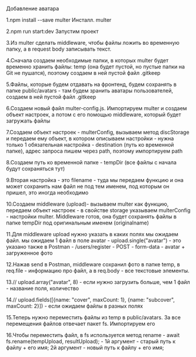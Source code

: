 Добавление аватара

1.npm install --save multer
Инсталл. multer

2.npm run start:dev
Запустим проект

3.Из multer сделать middleware, чтобы файлы ложить во временную папку, а в request body записывать текст.

4.Сначала создаем необходимые папки, в которых multer будет временно хранить файлы: temp (она будет пустой, но пустые папки на Git не пушатся), поэтому создаем в ней пустой файл .gitkeep

5.Файлы, которые будем отдавать на фронтенд, будем сохранять в папке public/avatars - там будем зранить аватары пользователей, создаем в ней пустой файл .gitkeep

6.Создаем новый файл multer-config.js. Импортируем multer и создаем объект настроек, а потом с его помощью middleware, который будет загружать файлы

7.Создаем объект настроек - multerConfig, вызываем метод discStorage и передаем ему объект, в котором описываем настройки - нужна только 1 обязательная настройка - destination (путь ко временной папке), адрес запроса пишем через path, поэтому импортируем path

8.Создаем путь ко временной папке - tempDir (все файлы с начала будут сохраняться тут)

9.Вторая настройка - это filename - туда мы передаем функцию и она может сохранить нам файл не под тем именем, под которым он пришел, это иногда необходимо

10.Создаем middleware (upload)- вызываем multer как функцию, передаем объект настроек - в свойстве storage указываем multerConfig - настройки multer. Middleware готов, она будет сохранять файлы в папке tempDir под оригинальным именем (originalname)

11.Для middleware upload нужно указать в каких полях мы ожидаем файл. мы ожидаем 1 файл в поле avatar - upload.single("avatar") - это указано также в Postman - /users/register - POST - form-data - avatar + загруженное фото

12.Нажав send в Postman, middleware сохранил фото в папке temp, в req.file - информацию про файл, а в req.body - все текстовые элементы.

13.// upload.array("avatar", 8) - если нужно загрузить больше, чем 1 файл - название поля, количество

14.// upload.fields([{name: "cover", maxCount: 1}, {name: "subcover", maxCount: 2}]) - если ожидаем файлы в разных полях

15.Теперь нужно переместить файлы из temp в public/avatars. За все перемещения файлов отвечает пакет fs. Импортируем его

16.Чтобы переместить файл, в fs используется метод rename -
await fs.rename(tempUpload, resultUpload); -
1й аргумент - старый путь к файлу + его имя; 2й аргумент - новый путь к файлу + его имя;
